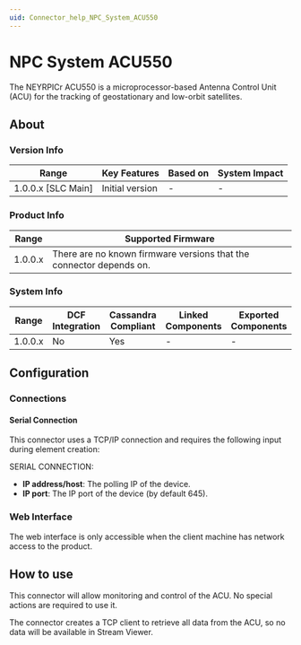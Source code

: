 ```yaml
---
uid: Connector_help_NPC_System_ACU550
---
```


# NPC System ACU550

The NEYRPICr ACU550 is a microprocessor-based Antenna Control Unit (ACU) for the tracking of geostationary and low-orbit satellites.

## About

### Version Info

| Range                | Key Features     | Based on     | System Impact     |
|----------------------|------------------|--------------|-------------------|
| 1.0.0.x [SLC Main]   | Initial version  | -            | -                 |

### Product Info

| Range     | Supported Firmware                                                  |
|-----------|---------------------------------------------------------------------|
| 1.0.0.x   | There are no known firmware versions that the connector depends on. |

### System Info

| Range     | DCF Integration     | Cassandra Compliant     | Linked Components     | Exported Components     |
|-----------|---------------------|-------------------------|-----------------------|-------------------------|
| 1.0.0.x   | No                  | Yes                     | -                     | -                       |

## Configuration

### Connections

#### Serial Connection

This connector uses a TCP/IP connection and requires the following input during element creation:

SERIAL CONNECTION:

- **IP address/host**: The polling IP of the device.
- **IP port**: The IP port of the device (by default 645).

### Web Interface

The web interface is only accessible when the client machine has network access to the product.

## How to use

This connector will allow monitoring and control of the ACU. No special actions are required to use it.

The connector creates a TCP client to retrieve all data from the ACU, so no data will be available in Stream Viewer.
